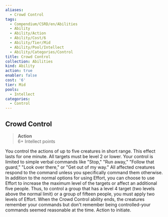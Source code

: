 ```yaml
---
aliases:
  - Crowd Control
tags:
  - Compendium/CSRD/en/Abilities
  - Ability
  - Ability/Action
  - Ability/Cost/6
  - Ability/Tier/Mid
  - Ability/Pool/Intellect
  - Ability/Categories/Control
title: Crowd Control
collection: Abilities
kind: Ability
action: true
enabler: false
cost: '6'
tier: Mid
pools:
  - Intellect
categories:
  - Control
---
```

## Crowd Control  
>**Action**  
>6+ Intellect points
  
You control the actions of up to five creatures in short range. This effect lasts for one minute. All targets must be level 2 or lower. Your control is limited to simple verbal commands like "Stop," "Run away," "Follow that guard," "Look over there," or "Get out of my way." All affected creatures respond to the command unless you specifically command them otherwise. In addition to the normal options for using Effort, you can choose to use Effort to increase the maximum level of the targets or affect an additional five people. Thus, to control a group that has a level 4 target (two levels above the normal limit) or a group of fifteen people, you must apply two levels of Effort. When the Crowd Control ability ends, the creatures remember your commands but don't remember being controlled-your commands seemed reasonable at the time. Action to initiate.